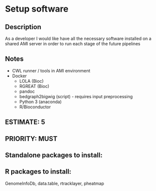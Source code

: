 # Setup software

## Description
As a developer I would like have all the necessary software installed on a shared AMI server in order to run each stage of the future pipelines

## Notes
 - CWL runner / tools in AMI environment
 - Docker
    - LOLA (Bioc)
    - RGREAT (Bioc)
    - pandoc
    - bedgraph2bigwig (script) - requires input preprocessing
    - Python 3 (anaconda)
    - R/Bioconductor

## ESTIMATE: 5
## PRIORITY: MUST

## Standalone packages to install:

## R packages to install:

GenomeInfoDb, data.table, rtracklayer, pheatmap
